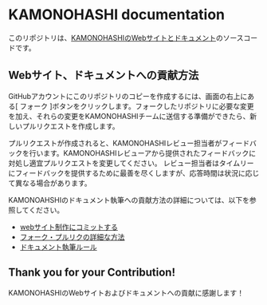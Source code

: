 # KAMONOHASHI documentation
このリポジトリは、[KAMONOHASHIのWebサイトとドキュメント](https://kamonohashi.ai/)のソースコードです。

## Webサイト、ドキュメントへの貢献方法
GitHubアカウントにこのリポジトリのコピーを作成するには、画面の右上にある[ フォーク ]ボタンをクリックします。フォークしたリポジトリに必要な変更を加え、それらの変更をKAMONOHASHIチームに送信する準備ができたら、新しいプルリクエストを作成します。

プルリクエストが作成されると、KAMONOHASHIレビュー担当者がフィードバックを行います。KAMONOHASHIレビューアから提供されたフィードバックに対処し適宜プルリクエストを変更してください。 レビュー担当者はタイムリーにフィードバックを提供するために最善を尽くしますが、応答時間は状況に応じて異なる場合があります。

KAMONOAHSHIのドキュメント執筆への貢献方法の詳細については、以下を参照してください。
 - [webサイト制作にコミットする](https://github.com/KAMONOHASHI/website/wiki/web%E3%82%B5%E3%82%A4%E3%83%88%E5%88%B6%E4%BD%9C%E3%81%AB%E3%82%B3%E3%83%9F%E3%83%83%E3%83%88%E3%81%99%E3%82%8B)
 - [フォーク・プルリクの詳細な方法](https://github.com/KAMONOHASHI/website/wiki/%E3%83%95%E3%82%A9%E3%83%BC%E3%82%AF%E3%83%BB%E3%83%97%E3%83%AB%E3%83%AA%E3%82%AF%E3%81%AE%E6%96%B9%E6%B3%95)
 - [ドキュメント執筆ルール](https://github.com/KAMONOHASHI/website/wiki/%E3%83%89%E3%82%AD%E3%83%A5%E3%83%A1%E3%83%B3%E3%83%88%E5%9F%B7%E7%AD%86%E3%83%AB%E3%83%BC%E3%83%AB)

## Thank you for your Contribution!
KAMONOHASHIのWebサイトおよびドキュメントへの貢献に感謝します！